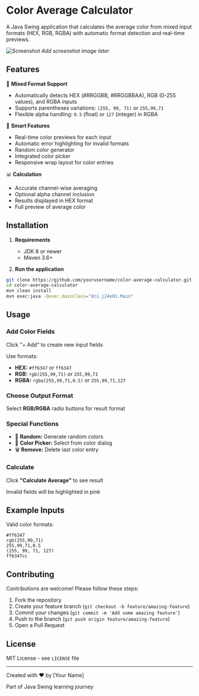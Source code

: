 # Color Average Calculator

A Java Swing application that calculates the average color from mixed input formats (HEX, RGB, RGBA) with automatic format detection and real-time previews.

![Screenshot](screenshot.png) *Add screenshot image later*

## Features

🎨 **Mixed Format Support**
- Automatically detects HEX (#RRGGBB, #RRGGBBAA), RGB (0-255 values), and RGBA inputs
- Supports parentheses variations: `(255, 99, 71)` or `255,99,71`
- Flexible alpha handling: `0.5` (float) or `127` (integer) in RGBA

🌈 **Smart Features**
- Real-time color previews for each input
- Automatic error highlighting for invalid formats
- Random color generator
- Integrated color picker
- Responsive wrap layout for color entries

📊 **Calculation**
- Accurate channel-wise averaging
- Optional alpha channel inclusion
- Results displayed in HEX format
- Full preview of average color

## Installation

1. **Requirements**
   - JDK 8 or newer
   - Maven 3.6+

2. **Run the application**
```bash
git clone https://github.com/yourusername/color-average-calculator.git
cd color-average-calculator
mvn clean install
mvn exec:java -Dexec.mainClass="dci.j24e01.Main"
```

## Usage

### Add Color Fields

Click "+ Add" to create new input fields

Use formats:

- **HEX:** `#ff6347` or `ff6347`
- **RGB:** `rgb(255,99,71)` or `255,99,71`
- **RGBA:** `rgba(255,99,71,0.5)` or `255,99,71,127`

### Choose Output Format

Select **RGB/RGBA** radio buttons for result format

### Special Functions

- 🎲 **Random:** Generate random colors
- 🎨 **Color Picker:** Select from color dialog
- 🗑️ **Remove:** Delete last color entry

### Calculate

Click **"Calculate Average"** to see result

Invalid fields will be highlighted in pink

## Example Inputs

Valid color formats:
```plaintext
#ff6347
rgb(255,99,71)
255,99,71,0.5
(255, 99, 71, 127)
ff6347cc
```

## Contributing

Contributions are welcome! Please follow these steps:

1. Fork the repository
2. Create your feature branch (`git checkout -b feature/amazing-feature`)
3. Commit your changes (`git commit -m 'Add some amazing feature'`)
4. Push to the branch (`git push origin feature/amazing-feature`)
5. Open a Pull Request

## License

MIT License - see `LICENSE` file

---

Created with ❤️ by [Your Name]

Part of Java Swing learning journey
